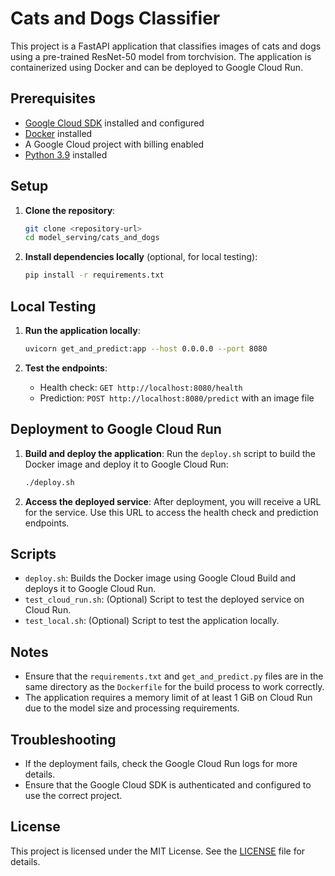 # Cats and Dogs Classifier

This project is a FastAPI application that classifies images of cats and dogs using a pre-trained ResNet-50 model from torchvision. The application is containerized using Docker and can be deployed to Google Cloud Run.

## Prerequisites

- [Google Cloud SDK](https://cloud.google.com/sdk/docs/install) installed and configured
- [Docker](https://docs.docker.com/get-docker/) installed
- A Google Cloud project with billing enabled
- [Python 3.9](https://www.python.org/downloads/release/python-390/) installed

## Setup

1. **Clone the repository**:
   ```bash
   git clone <repository-url>
   cd model_serving/cats_and_dogs
   ```

2. **Install dependencies locally** (optional, for local testing):
   ```bash
   pip install -r requirements.txt
   ```

## Local Testing

1. **Run the application locally**:
   ```bash
   uvicorn get_and_predict:app --host 0.0.0.0 --port 8080
   ```

2. **Test the endpoints**:
   - Health check: `GET http://localhost:8080/health`
   - Prediction: `POST http://localhost:8080/predict` with an image file

## Deployment to Google Cloud Run

1. **Build and deploy the application**:
   Run the `deploy.sh` script to build the Docker image and deploy it to Google Cloud Run:
   ```bash
   ./deploy.sh
   ```

2. **Access the deployed service**:
   After deployment, you will receive a URL for the service. Use this URL to access the health check and prediction endpoints.

## Scripts

- `deploy.sh`: Builds the Docker image using Google Cloud Build and deploys it to Google Cloud Run.
- `test_cloud_run.sh`: (Optional) Script to test the deployed service on Cloud Run.
- `test_local.sh`: (Optional) Script to test the application locally.

## Notes

- Ensure that the `requirements.txt` and `get_and_predict.py` files are in the same directory as the `Dockerfile` for the build process to work correctly.
- The application requires a memory limit of at least 1 GiB on Cloud Run due to the model size and processing requirements.

## Troubleshooting

- If the deployment fails, check the Google Cloud Run logs for more details.
- Ensure that the Google Cloud SDK is authenticated and configured to use the correct project.

## License

This project is licensed under the MIT License. See the [LICENSE](LICENSE) file for details.
